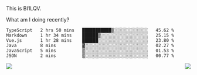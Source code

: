 This is BI1LQV.

What am I doing recently?

<!--START_SECTION:waka-->

```text
TypeScript   2 hrs 50 mins   ███████████▒░░░░░░░░░░░░░   45.62 %
Markdown     1 hr 34 mins    ██████▒░░░░░░░░░░░░░░░░░░   25.15 %
Vue.js       1 hr 28 mins    ██████░░░░░░░░░░░░░░░░░░░   23.80 %
Java         8 mins          ▓░░░░░░░░░░░░░░░░░░░░░░░░   02.27 %
JavaScript   5 mins          ▒░░░░░░░░░░░░░░░░░░░░░░░░   01.53 %
JSON         2 mins          ▒░░░░░░░░░░░░░░░░░░░░░░░░   00.77 %
```

<!--END_SECTION:waka-->
<img align="right" src="https://github-readme-stats.vercel.app/api?username=bi1lqv&show_icons=true&count_private=true">

<img src="https://metrics.lecoq.io/bi1lqv?template=classic&base.activity=0&base.community=0&base.repositories=0&base.metadata=0&isocalendar=1&base=header%2C%20activity%2C%20community%2C%20repositories%2C%20metadata&base.indepth=false&base.hireable=false&isocalendar=false&isocalendar.duration=full-year&config.timezone=Asia%2FShanghai">
